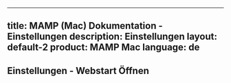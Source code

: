 
---
title: MAMP (Mac) Dokumentation - Einstellungen
description: Einstellungen
layout: default-2
product: MAMP Mac
language: de
---

## Einstellungen - Webstart Öffnen
